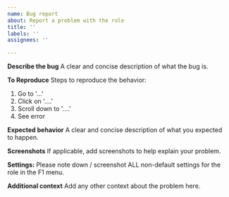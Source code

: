 ```yaml
---
name: Bug report
about: Report a problem with the role
title: ''
labels: ''
assignees: ''

---
```


**Describe the bug**
A clear and concise description of what the bug is.

**To Reproduce**
Steps to reproduce the behavior:
1. Go to '...'
2. Click on '....'
3. Scroll down to '....'
4. See error

**Expected behavior**
A clear and concise description of what you expected to happen.

**Screenshots**
If applicable, add screenshots to help explain your problem.

**Settings:**
 Please note down / screenshot ALL non-default settings for the role in the F1 menu.

**Additional context**
Add any other context about the problem here.

